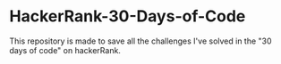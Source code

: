 # HackerRank-30-Days-of-Code
This repository is made to save all the challenges I've solved in the "30 days of code" on hackerRank.
